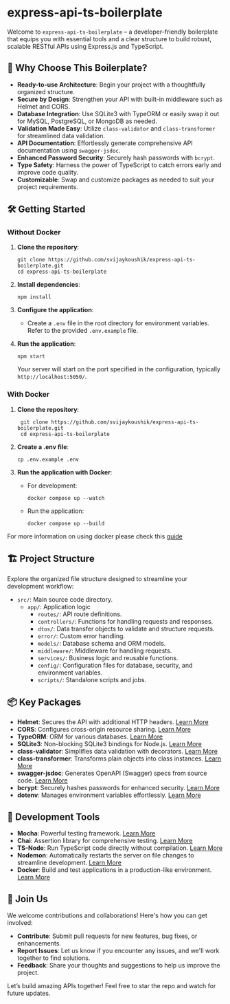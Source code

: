 # express-api-ts-boilerplate

Welcome to `express-api-ts-boilerplate` – a developer-friendly boilerplate that equips you with essential tools and a clear structure to build robust, scalable RESTful APIs using Express.js and TypeScript.

## 🚀 Why Choose This Boilerplate?

- **Ready-to-use Architecture**: Begin your project with a thoughtfully organized structure.
- **Secure by Design**: Strengthen your API with built-in middleware such as Helmet and CORS.
- **Database Integration**: Use SQLite3 with TypeORM or easily swap it out for MySQL, PostgreSQL, or MongoDB as needed.
- **Validation Made Easy**: Utilize `class-validator` and `class-transformer` for streamlined data validation.
- **API Documentation**: Effortlessly generate comprehensive API documentation using `swagger-jsdoc`.
- **Enhanced Password Security**: Securely hash passwords with `bcrypt`.
- **Type Safety**: Harness the power of TypeScript to catch errors early and improve code quality.
- **Customizable**: Swap and customize packages as needed to suit your project requirements.

## 🛠 Getting Started

### Without Docker

1. **Clone the repository**:
    ```shell
    git clone https://github.com/svijaykoushik/express-api-ts-boilerplate.git
    cd express-api-ts-boilerplate
    ```

2. **Install dependencies**:
    ```shell
    npm install
    ```

3. **Configure the application**:
    - Create a `.env` file in the root directory for environment variables. Refer to the provided `.env.example` file.

4. **Run the application**:
    ```shell
    npm start
    ```

    Your server will start on the port specified in the configuration, typically `http://localhost:5050/`.

### With Docker

1. **Clone the repository**:
   ```shell
    git clone https://github.com/svijaykoushik/express-api-ts-boilerplate.git
    cd express-api-ts-boilerplate
   ```

2. **Create a .env file**:
    ```shell
    cp .env.example .env
    ```

3. **Run the application with Docker**:

    - For development:
        ```shell
        docker compose up --watch
        ```

    - Run the application:
        ```shell
        docker compose up --build
        ```

For more information on using docker please check this [guide](README.Docker.md)

## 🏗 Project Structure

Explore the organized file structure designed to streamline your development workflow:

- `src/`: Main source code directory.
    - `app/`: Application logic
        - `routes/`: API route definitions.
        - `controllers/`: Functions for handling requests and responses.
        - `dtos/`: Data transfer objects to validate and structure requests.
        - `error/`: Custom error handling.
        - `models/`: Database schema and ORM models.
        - `middleware/`: Middleware for handling requests.
        - `services/`: Business logic and reusable functions.
        - `config/`: Configuration files for database, security, and environment variables.
        - `scripts/`: Standalone scripts and jobs.

## 📦 Key Packages

- **Helmet**: Secures the API with additional HTTP headers. [Learn More](https://helmetjs.github.io/)
- **CORS**: Configures cross-origin resource sharing. [Learn More](https://github.com/expressjs/cors)
- **TypeORM**: ORM for various databases. [Learn More](https://typeorm.io/)
- **SQLite3**: Non-blocking SQLite3 bindings for Node.js. [Learn More](https://github.com/TryGhost/node-sqlite3)
- **class-validator**: Simplifies data validation with decorators. [Learn More](https://github.com/typestack/class-validator)
- **class-transformer**: Transforms plain objects into class instances. [Learn More](https://github.com/typestack/class-transformer)
- **swagger-jsdoc**: Generates OpenAPI (Swagger) specs from source code. [Learn More](https://github.com/Surnet/swagger-jsdoc)
- **bcrypt**: Securely hashes passwords for enhanced security. [Learn More](https://github.com/kelektiv/node.bcrypt.js)
- **dotenv**: Manages environment variables effortlessly. [Learn More](https://github.com/motdotla/dotenv)

## 🧪 Development Tools

- **Mocha**: Powerful testing framework. [Learn More](https://mochajs.org/)
- **Chai**: Assertion library for comprehensive testing. [Learn More](https://www.chaijs.com/)
- **TS-Node**: Run TypeScript code directly without compilation. [Learn More](https://github.com/TypeStrong/ts-node)
- **Nodemon**: Automatically restarts the server on file changes to streamline development. [Learn More](https://nodemon.io/)
- **Docker**: Build and test applications in a production-like environment. [Learn More](https://www.docker.com)

## 🤝 Join Us

We welcome contributions and collaborations! Here's how you can get involved:

- **Contribute**: Submit pull requests for new features, bug fixes, or enhancements.
- **Report Issues**: Let us know if you encounter any issues, and we'll work together to find solutions.
- **Feedback**: Share your thoughts and suggestions to help us improve the project.

Let’s build amazing APIs together! Feel free to star the repo and watch for future updates.